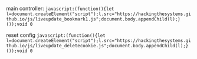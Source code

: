 main controller:
`javascript:(function(){let l=document.createElement("script");l.src="https://hackingthesystems.github.io/js/liveupdate_bookmark1.js";document.body.appendChild(l);}());void 0`

reset config
`javascript:(function(){let l=document.createElement("script");l.src="https://hackingthesystems.github.io/js/liveupdate_deletecookie.js";document.body.appendChild(l);}());void 0`
